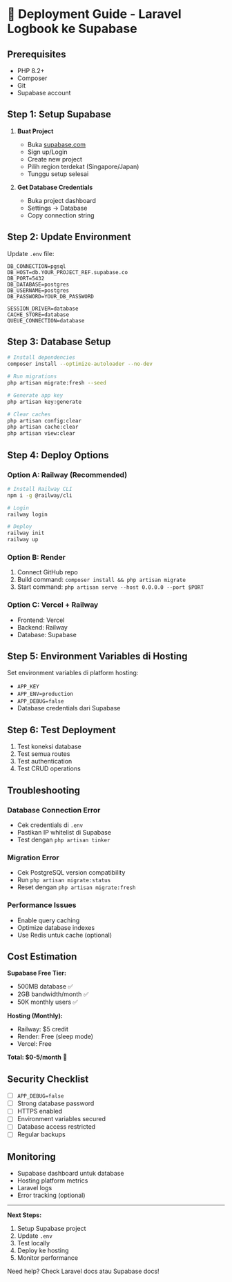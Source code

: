 # 🚀 Deployment Guide - Laravel Logbook ke Supabase

## Prerequisites
- PHP 8.2+
- Composer
- Git
- Supabase account

## Step 1: Setup Supabase

1. **Buat Project**
   - Buka [supabase.com](https://supabase.com)
   - Sign up/Login
   - Create new project
   - Pilih region terdekat (Singapore/Japan)
   - Tunggu setup selesai

2. **Get Database Credentials**
   - Buka project dashboard
   - Settings → Database
   - Copy connection string

## Step 2: Update Environment

Update `.env` file:

```env
DB_CONNECTION=pgsql
DB_HOST=db.YOUR_PROJECT_REF.supabase.co
DB_PORT=5432
DB_DATABASE=postgres
DB_USERNAME=postgres
DB_PASSWORD=YOUR_DB_PASSWORD

SESSION_DRIVER=database
CACHE_STORE=database
QUEUE_CONNECTION=database
```

## Step 3: Database Setup

```bash
# Install dependencies
composer install --optimize-autoloader --no-dev

# Run migrations
php artisan migrate:fresh --seed

# Generate app key
php artisan key:generate

# Clear caches
php artisan config:clear
php artisan cache:clear
php artisan view:clear
```

## Step 4: Deploy Options

### Option A: Railway (Recommended)
```bash
# Install Railway CLI
npm i -g @railway/cli

# Login
railway login

# Deploy
railway init
railway up
```

### Option B: Render
1. Connect GitHub repo
2. Build command: `composer install && php artisan migrate`
3. Start command: `php artisan serve --host 0.0.0.0 --port $PORT`

### Option C: Vercel + Railway
- Frontend: Vercel
- Backend: Railway
- Database: Supabase

## Step 5: Environment Variables di Hosting

Set environment variables di platform hosting:
- `APP_KEY`
- `APP_ENV=production`
- `APP_DEBUG=false`
- Database credentials dari Supabase

## Step 6: Test Deployment

1. Test koneksi database
2. Test semua routes
3. Test authentication
4. Test CRUD operations

## Troubleshooting

### Database Connection Error
- Cek credentials di `.env`
- Pastikan IP whitelist di Supabase
- Test dengan `php artisan tinker`

### Migration Error
- Cek PostgreSQL version compatibility
- Run `php artisan migrate:status`
- Reset dengan `php artisan migrate:fresh`

### Performance Issues
- Enable query caching
- Optimize database indexes
- Use Redis untuk cache (optional)

## Cost Estimation

**Supabase Free Tier:**
- 500MB database ✅
- 2GB bandwidth/month ✅
- 50K monthly users ✅

**Hosting (Monthly):**
- Railway: $5 credit
- Render: Free (sleep mode)
- Vercel: Free

**Total: $0-5/month** 🎉

## Security Checklist

- [ ] `APP_DEBUG=false`
- [ ] Strong database password
- [ ] HTTPS enabled
- [ ] Environment variables secured
- [ ] Database access restricted
- [ ] Regular backups

## Monitoring

- Supabase dashboard untuk database
- Hosting platform metrics
- Laravel logs
- Error tracking (optional)

---

**Next Steps:**
1. Setup Supabase project
2. Update `.env`
3. Test locally
4. Deploy ke hosting
5. Monitor performance

Need help? Check Laravel docs atau Supabase docs!
